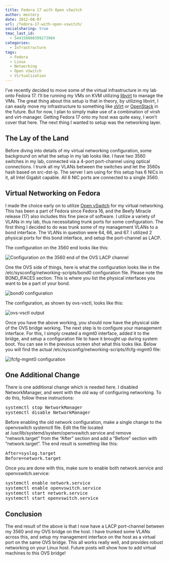 ```yaml
---
title: Fedora 17 with Open vSwitch
author: mestery
date: 2012-08-07
url: /fedora-17-with-open-vswitch/
socialsharing: true
tmac_last_id:
  - 544156008399273984
categories:
  - Infrastructure
tags:
  - Fedora
  - Linux
  - Networking
  - Open vSwitch
  - Virtualization
---
```

I&#8217;ve recently decided to move some of the virtual infrastructure in my lab onto Fedora 17. I&#8217;ll be running my VMs on KVM utilizing <a title="libvirt" href="http://libvirt.org/" target="_blank">libvirt</a> to manage the VMs. The great thing about this setup is that in theory, by utilizing libvirt, I can easily move my infrastructure to something like <a title="oVirt" href="http://www.ovirt.org/" target="_blank">oVirt</a> or <a title="OpenStack" href="http://www.openstack.org/" target="_blank">OpenStack</a> in the future. But for now, I plan to simply make use of a combination of virsh and virt-manager. Getting Fedora 17 onto my host was quite easy, I won&#8217;t cover that here. The next thing I wanted to setup was the networking layer.

## The Lay of the Land

Before diving into details of my virtual networking configuration, some background on what the setup in my lab looks like. I have two 3560 switches in my lab, connected via a 4-port port-channel using optical connections. I trunk all my VLANs between the switches and let the 3560s hash based on src-dst-ip. The server I am using for this setup has 6 NICs in it, all Intel Gigabit capable. All 6 NIC ports are connected to a single 3560.

## Virtual Networking on Fedora

I made the choice early on to utilize <a title="Open vSwitch" href="http://www.openvswitch.org/" target="_blank">Open vSwitch</a> for my virtual networking. This has been a part of Fedora since Fedora 16, and the Beefy Miracle release (17) also includes this fine piece of software. I utilize a variety of VLANs in my lab, thus necessitating trunk ports for some configuration. The first thing I decided to do was trunk some of my management VLANs to a bond interface. The VLANs in question were 64, 66, and 67. I utilized 2 physical ports for this bond interface, and setup the port-channel as LACP.

The configuration on the 3560 end looks like this:

![Configuration on the 3560 end of the OVS LACP channel](/Screen-Shot-2012-08-06-at-9.50.43-PM.png)

One the OVS side of things, here is what the configuration looks like in the /etc/sysconfig/networking-scripts/bond0 configuration file. Please note the BOND_IFACES section. This is where you list the physical interfaces you want to be a part of your bond.

![bond0 configuration](/Screen-Shot-2012-08-06-at-9.52.04-PM.png)

The configuration, as shown by ovs-vsctl, looks like this:

![ovs-vsctl output](/Screen-Shot-2012-08-06-at-9.53.02-PM.png)

Once you have the above working, you should now have the physical side of the OVS bridge working. The next step is to configure your management interface. For this, I simply created a mgmt0 interface, added it to the bridge, and setup a configuration file to have it brought up during system boot. You can see in the previous screen shot what this looks like. Below you will find the actual /etc/sysconfig/networking-scripts/ifcfg-mgmt0 file:

![ifcfg-mgmt0 configuration](/Screen-Shot-2012-08-06-at-9.54.05-PM.png)

## One Additional Change

There is one additional change which is needed here. I disabled NetworkManager, and went with the old way of configuring networking. To do this, follow these instructions:

<pre>systemctl stop NetworkManager
systemctl disable NetworkManager</pre>

Before enabling the old network configuration, make a single change to the openvswitch systemctl file. Edit the file located at /usr/lib/systemd/system/openvswitch.service and remove &#8220;network.target&#8221; from the &#8220;After&#8221; section and add a &#8220;Before&#8221; section with &#8220;network.target&#8221;. The end result is something like this:

<pre>After=syslog.target
Before=network.target</pre>

Once you are done with this, make sure to enable both network.service and openvswitch.service:

<pre>systemctl enable network.service
systemctl enable openvswitch.service
systemctl start network.service
systemctl start openvswitch.service</pre>

## Conclusion

The end result of the above is that I now have a LACP port-channel between my 3560 and my OVS bridge on the host. I have trunked some VLANs across this, and setup my management interface on the host as a virtual port on the same OVS bridge. This all works really well, and provides robust networking on your Linux host. Future posts will show how to add virtual machines to this OVS bridge!
